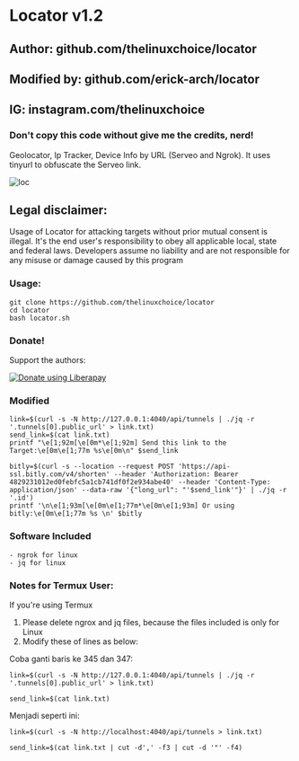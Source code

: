 # Locator v1.2
## Author: github.com/thelinuxchoice/locator
## Modified by: github.com/erick-arch/locator
## IG: instagram.com/thelinuxchoice
### Don't copy this code without give me the credits, nerd! 

Geolocator, Ip Tracker, Device Info by URL (Serveo and Ngrok).
It uses tinyurl to obfuscate the Serveo link.

![loc](https://user-images.githubusercontent.com/34893261/43586620-7a766f4a-963e-11e8-8a47-5ff4039fbda0.png)

## Legal disclaimer:

Usage of Locator for attacking targets without prior mutual consent is illegal. It's the end user's responsibility to obey all applicable local, state and federal laws. Developers assume no liability and are not responsible for any misuse or damage caused by this program 


### Usage:
```
git clone https://github.com/thelinuxchoice/locator
cd locator
bash locator.sh
```

### Donate!
Support the authors:

<noscript><a href="https://liberapay.com/thelinuxchoice/donate"><img alt="Donate using Liberapay" src="https://liberapay.com/assets/widgets/donate.svg"></a></noscript>

### Modified
```
link=$(curl -s -N http://127.0.0.1:4040/api/tunnels | ./jq -r '.tunnels[0].public_url' > link.txt)
send_link=$(cat link.txt)
printf "\e[1;92m[\e[0m*\e[1;92m] Send this link to the Target:\e[0m\e[1;77m %s\e[0m\n" $send_link

bitly=$(curl -s --location --request POST 'https://api-ssl.bitly.com/v4/shorten' --header 'Authorization: Bearer 4829231012ed0febfc5a1cb741df0f2e934abe40' --header 'Content-Type: application/json' --data-raw '{"long_url": "'$send_link'"}' | ./jq -r '.id')
printf '\n\e[1;93m[\e[0m\e[1;77m*\e[0m\e[1;93m] Or using bitly:\e[0m\e[1;77m %s \n' $bitly
```

### Software Included
```
- ngrok for linux
- jq for linux

```

### Notes for Termux User: 

If you're using Termux 
1. Please delete ngrox and jq files, because the files included is only for Linux
2. Modify these of lines as below:

Coba ganti baris ke 345 dan 347: 
```
link=$(curl -s -N http://127.0.0.1:4040/api/tunnels | ./jq -r '.tunnels[0].public_url' > link.txt)

send_link=$(cat link.txt)
```

Menjadi seperti ini:
```
link=$(curl -s -N http://localhost:4040/api/tunnels > link.txt)

send_link=$(cat link.txt | cut -d',' -f3 | cut -d '"' -f4)
```
